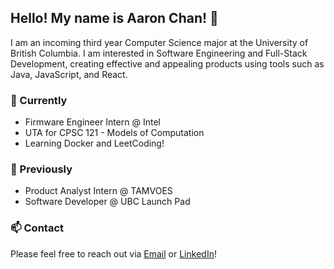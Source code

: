 ## Hello! My name is Aaron Chan! 👋

I am an incoming third year Computer Science major at the University of British Columbia. I am interested in Software Engineering and Full-Stack Development, creating effective and appealing products using tools such as Java, JavaScript, and React.

### 🔧 Currently
- Firmware Engineer Intern @ Intel
- UTA for CPSC 121 - Models of Computation
- Learning Docker and LeetCoding!

### 🚀 Previously
- Product Analyst Intern @ TAMVOES
- Software Developer @ UBC Launch Pad

### 📫 Contact
Please feel free to reach out via [Email](mailto:chan.aaron73@gmail.com) or [LinkedIn](https://www.linkedin.com/in/aaronkaicheechan/)!
